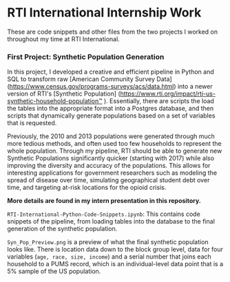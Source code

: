 # RTI International Internship Work

These are code snippets and other files from the two projects I worked on throughout my time at RTI International.

### First Project: Synthetic Population Generation

In this project, I developed a creative and efficient pipeline in Python and SQL to transform raw [American Community Survey Data] (https://www.census.gov/programs-surveys/acs/data.html) into a newer version of RTI's [Synthetic Population] (https://www.rti.org/impact/rti-us-synthetic-household-population™
). Essentially, there are scripts the load the tables into the appropriate format into a Postgres database, and then scripts that dynamically generate populations based on a set of variables that is requested.

Previously, the 2010 and 2013 populations were generated through much more tedious methods, and often used too few households to represent the whole population. Through my pipeline, RTI should be able to generate new Synthetic Populations significantly quicker (starting with 2017) while also improving the diversity and accuracy of the populations. This allows for interesting applications for government researchers such as modeling the spread of disease over time, simulating geographical student debt over time, and targeting at-risk locations for the opioid crisis.

**More details are found in my intern presentation in this repository.**

`RTI-International-Python-Code-Snippets.ipynb`: This contains code snippets of the pipeline, from loading tables into the database to the final generation of the synthetic population. 

`Syn_Pop_Preview.png` is a preview of what the final synthetic population looks like. There is location data down to the block group level, data for four variables (`age, race, size, income`) and a serial number that joins each household to a PUMS record, which is an individual-level data point that is a 5% sample of the US population.  


